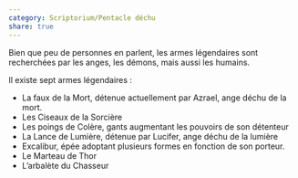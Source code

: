 ```yaml
---
category: Scriptorium/Pentacle déchu
share: true
---
```

Bien que peu de personnes en parlent, les armes légendaires sont recherchées par les anges, les démons, mais aussi les humains.
 
Il existe sept armes légendaires :
- La faux de la Mort, détenue actuellement par Azrael, ange déchu de la mort.
- Les Ciseaux de la Sorcière
- Les poings de Colère, gants augmentant les pouvoirs de son détenteur
- La Lance de Lumière, détenue par Lucifer, ange déchu de la lumière
- Excalibur, épée adoptant plusieurs formes en fonction de son porteur. 
- Le Marteau de Thor
- L’arbalète du Chasseur
